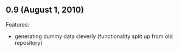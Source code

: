 ## 0.9 (August 1, 2010)

Features:
  - generating dummy data cleverly (functionality split up from old repository)

